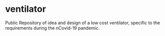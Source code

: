# ventilator
Public Repository of idea and design of a low cost ventilator, specific to the requirements during the nCovid-19 pandemic.
